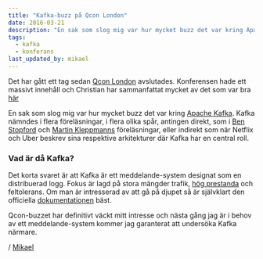 ```yaml
---
title: "Kafka-buzz på Qcon London"
date: 2016-03-21
description: "En sak som slog mig var hur mycket buzz det var kring Apache Kafka."
tags:
  - kafka
  - konferans
last_updated_by: mikael
---
```

Det har gått ett tag sedan [Qcon London](http://qconlondon.com) avslutades. Konferensen hade ett massivt innehåll och Christian har sammanfattat mycket av det som var bra [här](http://athega.se/blogg/2016/03/10/qconlondon-2016-take-aways)

En sak som slog mig var hur mycket buzz det var kring [Apache Kafka](http://kafka.apache.org/). Kafka nämndes i flera föreläsningar, i flera olika spår, antingen direkt, som i [Ben Stopford](https://qconlondon.com/presentation/microservices-streaming-world)
och [Martin Kleppmanns](https://qconlondon.com/presentation/staying-sync-transactions-streams) föreläsningar, eller indirekt som  när Netflix och Uber beskrev sina respektive arkitekturer där Kafka har en central roll.

### Vad är då Kafka?

Det korta svaret är att Kafka är ett meddelande-system designat som en distribuerad logg. Fokus är lagd på stora mängder trafik, [hög prestanda](https://engineering.linkedin.com/kafka/benchmarking-apache-kafka-2-million-writes-second-three-cheap-machines) och feltolerans. Om man är intresserad av att gå på djupet så är självklart den officiella [dokumentationen](http://kafka.apache.org/documentation.html) bäst.

Qcon-buzzet har definitivt väckt mitt intresse och nästa gång jag är i behov av ett meddelande-system kommer jag garanterat att undersöka Kafka närmare.

/ [Mikael](/mikael)
